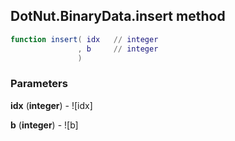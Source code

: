 ## DotNut.BinaryData.insert method


```lua
function insert( idx   // integer
               , b     // integer
               )
```


### Parameters

**idx** (**integer**) - ![idx]

**b** (**integer**) - ![b]

